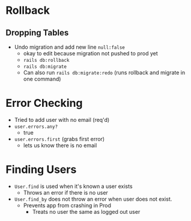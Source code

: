 # Rollback

## Dropping Tables

-  Undo migration and add new line `null:false`
   -  okay to edit because migration not pushed to prod yet
   -  `rails db:rollback`
   -  `rails db:migrate`
   -  Can also run `rails db:migrate:redo` (runs rollback and migrate in one command)

# Error Checking

-  Tried to add user with no email (req'd)
-  `user.errors.any?`
   -  true
-  `user.errors.first` (grabs first error)
   -  lets us know there is no email

# Finding Users

-  `User.find` is used when it's known a user exists
   -  Throws an error if there is no user
-  `User.find_by` does not throw an error when user does not exist.
   -  Prevents app from crashing in Prod
      -  Treats no user the same as logged out user
